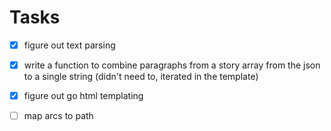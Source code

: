 # Tasks

- [x] figure out text parsing
- [x] write a function to combine paragraphs from a story array from the
      json to a single string (didn't need to, iterated in the template)
- [x] figure out go html templating
- [ ] map arcs to path

